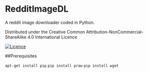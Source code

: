 # RedditImageDL
A reddit image downloader coded in Python. 

Distributed under the Creative Common Attribution-NonCommercial-ShareAlike 4.0 International Licence

[![Licence](https://i.creativecommons.org/l/by-nc-sa/4.0/80x15.png)](http://creativecommons.org/licenses/by-nc-sa/4.0/)

##Prerequisites 

```apt-get install pip```
```pip install praw```
```pip install wget```
